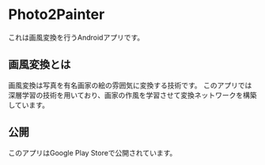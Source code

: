 # Photo2Painter
これは画風変換を行うAndroidアプリです。

## 画風変換とは
画風変換は写真を有名画家の絵の雰囲気に変換する技術です。
このアプリでは深層学習の技術を用いており、画家の作風を学習させて変換ネットワークを構築しています。

## 公開
このアプリはGoogle Play Storeで公開されています。
